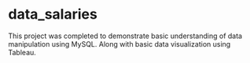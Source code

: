 # data_salaries

This project was completed to demonstrate basic understanding of data manipulation using MySQL. Along with basic data visualization using Tableau. 
